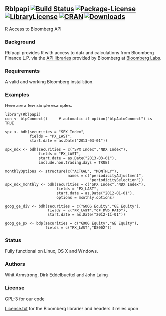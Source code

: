 
## Rblpapi [![Build Status](https://travis-ci.org/Rblp/Rblpapi.svg)](https://travis-ci.org/Rblp/Rblpapi) [![Package-License](http://img.shields.io/badge/license-GPL%20%28%3E=%203%29-brightgreen.svg?style=flat)](http://www.gnu.org/licenses/gpl-3.0.html) [![LibraryLicense](https://img.shields.io/badge/license-License.txt-yellow.svg?style=flat)](https://raw.githubusercontent.com/Rblp/Rblpapi/master/inst/License.txt) [![CRAN](http://www.r-pkg.org/badges/version/Rblpapi)](http://cran.rstudio.com/package=Rblpapi) [![Downloads](http://cranlogs.r-pkg.org/badges/Rblpapi?color=brightgreen)](http://www.r-pkg.org/pkg/Rblpapi)

R Access to Bloomberg API

### Background

Rblpapi provides R with access to data and calculations from Bloomberg
Finance L.P. via the [API libraries](http://www.bloomberglabs.com/api/libraries/) provided by
Bloomberg at [Bloomberg Labs](http://www.bloomberglabs.com).
 

### Requirements

A valid and working Bloomberg installation.

### Examples

Here are a few simple examples.

```{.r}
library(Rblpapi)
con <- blpConnect() 	# automatic if option("blpAutoConnect") is TRUE

spx <- bdh(securities = "SPX Index", 
           fields = "PX_LAST", 
           start.date = as.Date("2013-03-01"))

spx_ndx <- bdh(securities = c("SPX Index","NDX Index"), 
               fields = "PX_LAST",
               start.date = as.Date("2013-03-01"), 
               include.non.trading.days = TRUE)

monthlyOptions <- structure(c("ACTUAL", "MONTHLY"),
                            names = c("periodicityAdjustment",
                                      "periodicitySelection"))
spx_ndx_monthly <- bdh(securities = c("SPX Index","NDX Index"), 
                       fields = "PX_LAST",
                       start.date = as.Date("2012-01-01"), 
                       options = monthly.options)

goog_ge_div <- bdh(securities = c("GOOG Equity","GE Equity"),
                   fields = c("PX_LAST","CF_DVD_PAID"), 
                   start.date = as.Date("2012-11-01"))

goog_ge_px <- bdp(securities = c("GOOG Equity","GE Equity"),
                  fields = c("PX_LAST","DS002"))
```

### Status

Fully functional on Linux, OS X and Windows.

### Authors

Whit Armstrong, Dirk Eddelbuettel and John Laing

### License

GPL-3 for our code

[License.txt](inst/License.txt) for the Bloomberg libraries and headers it relies upon


